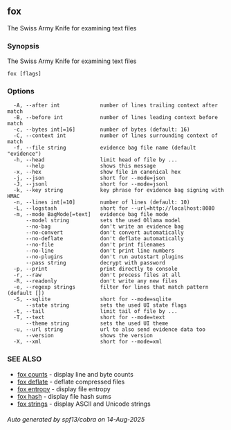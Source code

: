 ## fox

The Swiss Army Knife for examining text files

### Synopsis

The Swiss Army Knife for examining text files

```
fox [flags]
```

### Options

```
  -A, --after int             number of lines trailing context after match
  -B, --before int            number of lines leading context before match
  -c, --bytes int[=16]        number of bytes (default: 16)
  -C, --context int           number of lines surrounding context of match
  -f, --file string           evidence bag file name (default "evidence")
  -h, --head                  limit head of file by ...
      --help                  shows this message
  -x, --hex                   show file in canonical hex
  -j, --json                  short for --mode=json
  -J, --jsonl                 short for --mode=jsonl
  -k, --key string            key phrase for evidence bag signing with HMAC
  -n, --lines int[=10]        number of lines (default: 10)
  -L, --logstash              short for --url=http://localhost:8080
  -m, --mode BagMode[=text]   evidence bag file mode
      --model string          sets the used Ollama model
      --no-bag                don't write an evidence bag
      --no-convert            don't convert automatically
      --no-deflate            don't deflate automatically
      --no-file               don't print filenames
      --no-line               don't print line numbers
      --no-plugins            don't run autostart plugins
      --pass string           decrypt with password
  -p, --print                 print directly to console
  -r, --raw                   don't process files at all
  -R, --readonly              don't write any new files
  -e, --regexp strings        filter for lines that match pattern (default [])
  -S, --sqlite                short for --mode=sqlite
      --state string          sets the used UI state flags
  -t, --tail                  limit tail of file by ...
  -T, --text                  short for --mode=text
      --theme string          sets the used UI theme
  -u, --url string            url to also send evidence data too
      --version               shows the version
  -X, --xml                   short for --mode=xml
```

### SEE ALSO

* [fox counts](fox_counts.md)	 - display line and byte counts
* [fox deflate](fox_deflate.md)	 - deflate compressed files
* [fox entropy](fox_entropy.md)	 - display file entropy
* [fox hash](fox_hash.md)	 - display file hash sums
* [fox strings](fox_strings.md)	 - display ASCII and Unicode strings

###### Auto generated by spf13/cobra on 14-Aug-2025
